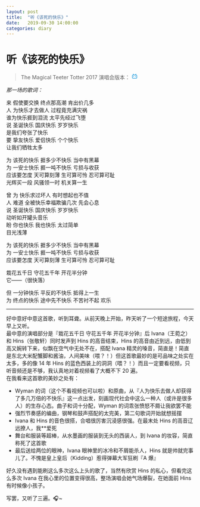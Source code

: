 ```yaml
---
layout: post
title:  "听《该死的快乐》"
date:   2019-09-30 14:00:00
categories: diary
---
```


# 听《该死的快乐》

> The Magical Teeter Totter 2017 演唱会版本： [<svg t="1569824251961" class="icon" viewBox="0 0 1024 1024" version="1.1" xmlns="http://www.w3.org/2000/svg" p-id="565" width="16" height="16"><path d="M306.005333 117.632L444.330667 256h135.296l138.368-138.325333a42.666667 42.666667 0 0 1 60.373333 60.373333L700.330667 256H789.333333A149.333333 149.333333 0 0 1 938.666667 405.333333v341.333334a149.333333 149.333333 0 0 1-149.333334 149.333333h-554.666666A149.333333 149.333333 0 0 1 85.333333 746.666667v-341.333334A149.333333 149.333333 0 0 1 234.666667 256h88.96L245.632 177.962667a42.666667 42.666667 0 0 1 60.373333-60.373334zM789.333333 341.333333h-554.666666a64 64 0 0 0-63.701334 57.856L170.666667 405.333333v341.333334a64 64 0 0 0 57.856 63.701333L234.666667 810.666667h554.666666a64 64 0 0 0 63.701334-57.856L853.333333 746.666667v-341.333334A64 64 0 0 0 789.333333 341.333333zM341.333333 469.333333a42.666667 42.666667 0 0 1 42.666667 42.666667v85.333333a42.666667 42.666667 0 0 1-85.333333 0v-85.333333a42.666667 42.666667 0 0 1 42.666666-42.666667z m341.333334 0a42.666667 42.666667 0 0 1 42.666666 42.666667v85.333333a42.666667 42.666667 0 0 1-85.333333 0v-85.333333a42.666667 42.666667 0 0 1 42.666667-42.666667z" p-id="566" fill="#1296db"></path></svg>](https://www.bilibili.com/video/av10034256?from=search&seid=17391166375639750053)

*那一场的歌词：*

来 假使要交换 终点那高潮 肯出价几多\
人 为快乐才去做人 过程竟充满灾祸\
谁为快乐捱到泪流 太平先经过飞堕\
说 圣诞快乐 国庆快乐 岁岁快乐\
是我们夸张了快乐\
要 挚友快乐 爱侣快乐 个个快乐\
让我们牺牲太多

为 该死的快乐 捱多少不快乐 当中有黑幕\
为 一安士快乐 捱一吨不快乐 亏损与收获\
应该要怎度 天可算刻薄 生可算可怜 忍可算可耻\
光辉买一段 风骚领一时 机关算一生

曾 为 快乐求过坏人 有时想起也不值\
人 难道 全被快乐幸福欺骗几次 先会心息\
说 圣诞快乐 国庆快乐 岁岁快乐\
动听如开罐头音乐\
盼 你也快乐 我也快乐 太过简单\
目光浅薄

为 该死的快乐 捱多少不快乐 当中有黑幕\
为 一安士快乐 捱一吨不快乐 亏损与收获\
应该要怎度 天可算刻薄 生可算可怜 忍可算可耻

栽花五千日 守花五千年 开花半分钟\
它——（很快落）

但 一分钟快乐 平反的不快乐 抵得上一生\
为 终点的快乐 途中先不快乐 不苦衬不起 欢乐

---
好中意好中意这首歌，听到耳聋。从前天晚上开始，昨天听了一个短途旅程，今天早上又听。\
最中意的演唱部分是『栽花五千日 守花五千年 开花半分钟』后 Ivana（王菀之） 和 Hins（张敬轩）同时发声到 Hins 的高音结束，Hins 的高音由近到远，由低到高又婉转下来，似飘在空气中无处不在，搭配 Ivana 精灵的嗓音，简直是！简直是东北大米配蟹脚和酱油，人间美味（喂？！）但这首歌最妙的是可品味之处实在太多，多的像 14 年 Hins 的蓝色西装上的洞洞（喂？！）而且一定要看视频，只听音频还是不够，我认真地对着视频看了大概不下 20 遍。\
在我看来这首歌的美妙之处有：
- Wyman 的词（这个不看视频也可以啦）和原曲，从『人为快乐去做人却获得了多几万倍的不快乐』这一点出发，刻画现代社会中这么一种人（或许是很多人）的生存心态。曲子和词十分配，Wyman 的词乖张愤怒不屑让我欲罢不能
- 强烈节奏感的编曲，钢琴和鼓声搭配的太完美，第二句歌词开始就想摇摆
- Ivana 和 Hins 的音色很搭，合唱很厉害沉浸感很强。在最末处 Hins 的高音辽远撩人，我**爱死
- 舞台和服装等超棒，从水墨画的服装到无头的西装人，到 Ivana 的妆容，简直称死了这首歌
- 最后送给两位的眼神，Ivana 眼神里的冰冷和不屑能杀人，Hins 就是帅就完事儿了。不愧是皇上皇后（Kidding）惹得弹幕大军狂刷『A 爆』

好久没有遇到能刷这么多次这么上头的歌了，当然有欣赏 Hins 的私心，但看完这么多次 Ivana 在我心里的位置变得很高，整场演唱会她气场爆裂，在她面前 Hins 有时候像小孩子。

写罢，又听了三遍。🎧~
